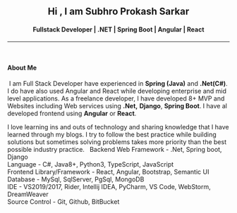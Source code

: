 <h2 align="center">Hi , I am Subhro Prokash Sarkar </h2>
<h4 align="center">Fullstack Developer | .NET | Spring Boot | Angular | React </h4>
<hr/>

<br/>
<h4 align="left">About Me</h4>
<p align="left">
 I am Full Stack Developer have experienced in <b>Spring (Java)</b> and <b>.Net(C#)</b>. I do have also used Angular and React while developing enterprise and mid level applications. As a freelance developer, I have developed 8+ MVP and Websites including Web services using <b>.Net,</b> <b>Django</b>, <b>Spring Boot</b>. I have al developed frontend using <b>Angular</b> or <b>React</b>. 

I love learning ins and outs of technology and sharing knowledge that I have learned through my blogs. I try to follow the best practice while building solutions but sometimes solving problems takes more priority than the best possible industry practice. 
 
Backend Web Framework - .Net, Spring boot, Django<br>
Language - C#, Java8+, Python3, TypeScript, JavaScript <br>
Frontend Library/Framework - React, Angular, Bootstrap, Semantic UI <br>
Database - MySql, SqlServer, PgSql, MongoDB <br>
IDE - VS2019/2017, Rider, Intellij IDEA, PyCharm, VS Code, WebStorm, DreamWeaver <br>
Source Control - Git, Github, BitBucket <br>
</p>
